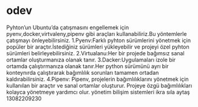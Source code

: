 # odev
Pyhton’un Ubuntu’da çatışmasını engellemek için pyenv,docker,virtvaleny,pipenv gibi araçları kullanabiliriz.Bu yöntemlerle çatışmayı önleyebilirsiniz.
1.Pyenv:Farklı pyhton sürümlerini yönetmek için popüler bir araçtır.İstediğiniz sürümleri yükleyebilir ve projeyi özel pyhton sürümleri belirleyebilirsiniz.
2.Virtualanu:Her bir projede bağımsız sanal ortamlar oluşturmanıza olanak tanır.
3.Dacker:Uygulamaları izole bir ortamda çalıştırmanıza olanak tanır.Her python sürümünü ayrı bir konteynırda çalıştırarak bağımlılık sorunları tamamen ortadan kaldırabilirsiniz.
4.Pipenv: Pipenv, projelerin bağımlılıklarını yönetmek için kullanılan bir araçtır ve sanal ortamlar oluşturur. Projeye özgü bağımlılıkları kolayca yönetmeye yardımcı olur.
yönetim bilişim sistemleri 
ikra sıla aytaş
13082209230
